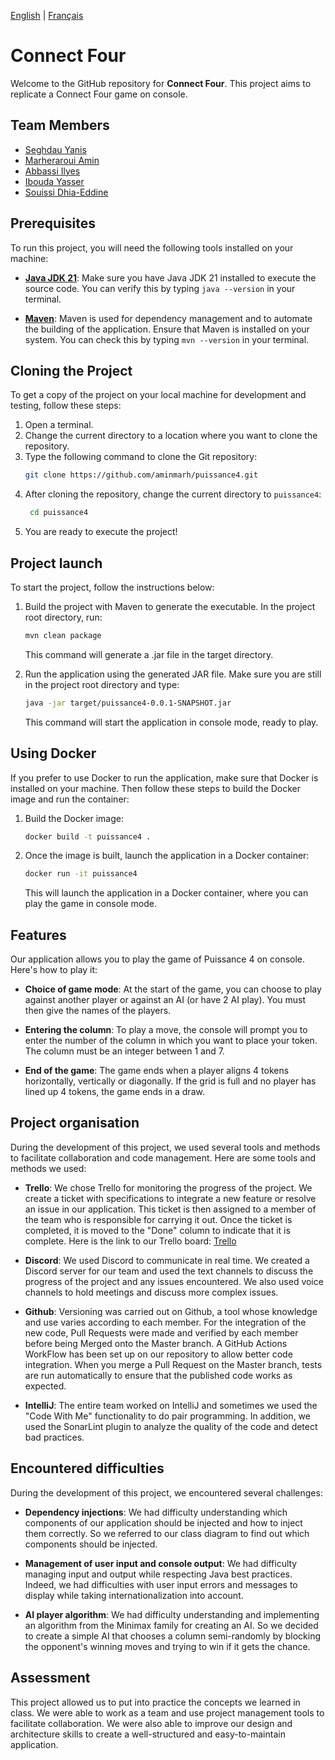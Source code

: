 [English](README.md) | [Français](README.fr.md)
# Connect Four

Welcome to the GitHub repository for **Connect Four**. This project aims to replicate a Connect Four game on console.

## Team Members

- [Seghdau Yanis](https://github.com/YanisGlg95)
- [Marheraroui Amin](https://github.com/aminmarh)
- [Abbassi Ilyes](https://github.com/dijxt)
- [Ibouda Yasser](https://github.com/Yasser1080)
- [Souissi Dhia-Eddine](https://github.com/Dhia78)

## Prerequisites

To run this project, you will need the following tools installed on your machine:

- **[Java JDK 21](https://www.oracle.com/fr/java/technologies/downloads/#java21)**: Make sure you have Java JDK 21 installed to execute the source code. You can verify this by typing `java --version` in your terminal.

- **[Maven](https://maven.apache.org/download.cgi)**: Maven is used for dependency management and to automate the building of the application. Ensure that Maven is installed on your system. You can check this by typing `mvn --version` in your terminal.
## Cloning the Project

To get a copy of the project on your local machine for development and testing, follow these steps:

1. Open a terminal.
2. Change the current directory to a location where you want to clone the repository.
3. Type the following command to clone the Git repository:
   ```bash
   git clone https://github.com/aminmarh/puissance4.git
   ```
4. After cloning the repository, change the current directory to `puissance4`:
    ```bash
     cd puissance4
     ```
5. You are ready to execute the project!

## Project launch

To start the project, follow the instructions below:

1. Build the project with Maven to generate the executable. In the project root directory, run:
    ```bash
    mvn clean package
    ```
   This command will generate a .jar file in the target directory.

2. Run the application using the generated JAR file. Make sure you are still in the project root directory and type:
    ```bash
    java -jar target/puissance4-0.0.1-SNAPSHOT.jar
    ```
   This command will start the application in console mode, ready to play.

## Using Docker

If you prefer to use Docker to run the application, make sure that Docker is installed on your machine. Then follow these steps to build the Docker image and run the container:

1. Build the Docker image:
    ```bash
    docker build -t puissance4 .
    ```
2. Once the image is built, launch the application in a Docker container:
    ```bash
    docker run -it puissance4
    ```
   This will launch the application in a Docker container, where you can play the game in console mode.

## Features

Our application allows you to play the game of Puissance 4 on console. Here's how to play it:

- **Choice of game mode**: At the start of the game, you can choose to play against another player or against an AI (or have 2 AI play). You must then give the names of the players.

- **Entering the column**: To play a move, the console will prompt you to enter the number of the column in which you want to place your token. The column must be an integer between 1 and 7.

- **End of the game**: The game ends when a player aligns 4 tokens horizontally, vertically or diagonally. If the grid is full and no player has lined up 4 tokens, the game ends in a draw.

## Project organisation

During the development of this project, we used several tools and methods to facilitate collaboration and code management. Here are some tools and methods we used:

- **Trello**: We chose Trello for monitoring the progress of the project. We create a ticket with specifications to integrate a new feature or resolve an issue in our application. This ticket is then assigned to a member of the team who is responsible for carrying it out. Once the ticket is completed, it is moved to the "Done" column to indicate that it is complete. Here is the link to our Trello board: [Trello](https://trello.com/invite/b/YfXafSrf/ATTI017cd0e8e341ace6cc525a3377692bf3BE2850FF/projet-peut-4)

- **Discord**: We used Discord to communicate in real time. We created a Discord server for our team and used the text channels to discuss the progress of the project and any issues encountered. We also used voice channels to hold meetings and discuss more complex issues.

- **Github**: Versioning was carried out on Github, a tool whose knowledge and use varies according to each member. For the integration of the new code, Pull Requests were made and verified by each member before being Merged onto the Master branch. A GitHub Actions WorkFlow has been set up on our repository to allow better code integration. When you merge a Pull Request on the Master branch, tests are run automatically to ensure that the published code works as expected.

- **IntelliJ**: The entire team worked on IntelliJ and sometimes we used the "Code With Me" functionality to do pair programming. In addition, we used the SonarLint plugin to analyze the quality of the code and detect bad practices.



## Encountered difficulties

During the development of this project, we encountered several challenges:

- **Dependency injections**: We had difficulty understanding which components of our application should be injected and how to inject them correctly. So we referred to our class diagram to find out which components should be injected.

- **Management of user input and console output**: We had difficulty managing input and output while respecting Java best practices. Indeed, we had difficulties with user input errors and messages to display while taking internationalization into account.

- **AI player algorithm**: We had difficulty understanding and implementing an algorithm from the Minimax family for creating an AI. So we decided to create a simple AI that chooses a column semi-randomly by blocking the opponent's winning moves and trying to win if it gets the chance.

## Assessment

This project allowed us to put into practice the concepts we learned in class. We were able to work as a team and use project management tools to facilitate collaboration. We were also able to improve our design and architecture skills to create a well-structured and easy-to-maintain application.